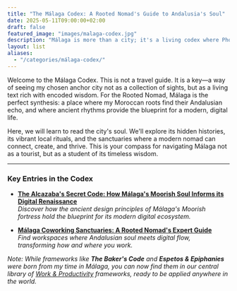 ```yaml
---
title: "The Málaga Codex: A Rooted Nomad's Guide to Andalusia's Soul"
date: 2025-05-11T09:00:00+02:00
draft: false
featured_image: "images/malaga-codex.jpg"
description: "Málaga is more than a city; it's a living codex where Phoenician trade routes and Moorish wisdom inform a vibrant digital renaissance. This is your key to deciphering it."
layout: list
aliases:
  - "/categories/málaga-codex/"
---
```


Welcome to the Málaga Codex. This is not a travel guide. It is a key—a way of seeing my chosen anchor city not as a collection of sights, but as a living text rich with encoded wisdom. For the Rooted Nomad, Málaga is the perfect synthesis: a place where my Moroccan roots find their Andalusian echo, and where ancient rhythms provide the blueprint for a modern, digital life.

Here, we will learn to read the city's soul. We'll explore its hidden histories, its vibrant local rituals, and the sanctuaries where a modern nomad can connect, create, and thrive. This is your compass for navigating Málaga not as a tourist, but as a student of its timeless wisdom.

---

### Key Entries in the Codex

*   [**The Alcazaba's Secret Code: How Málaga's Moorish Soul Informs its Digital Renaissance**](/place-belonging/malaga-alcazaba-code/)  
    *Discover how the ancient design principles of Málaga's Moorish fortress hold the blueprint for its modern digital ecosystem.*

*   [**Málaga Coworking Sanctuaries: A Rooted Nomad's Expert Guide**](/place-belonging/malaga-coworking-sanctuaries/)  
    *Find workspaces where Andalusian soul meets digital flow, transforming how and where you work.*

*Note: While frameworks like **The Baker's Code** and **Espetos & Epiphanies** were born from my time in Málaga, you can now find them in our central library of [Work & Productivity](/work-productivity/) frameworks, ready to be applied anywhere in the world.*